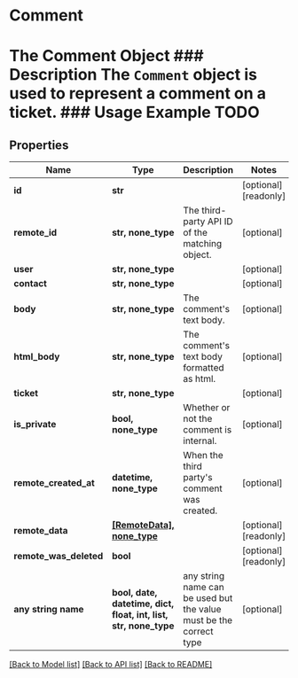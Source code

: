 # Comment

# The Comment Object ### Description The `Comment` object is used to represent a comment on a ticket.  ### Usage Example TODO

## Properties
Name | Type | Description | Notes
------------ | ------------- | ------------- | -------------
**id** | **str** |  | [optional] [readonly] 
**remote_id** | **str, none_type** | The third-party API ID of the matching object. | [optional] 
**user** | **str, none_type** |  | [optional] 
**contact** | **str, none_type** |  | [optional] 
**body** | **str, none_type** | The comment&#39;s text body. | [optional] 
**html_body** | **str, none_type** | The comment&#39;s text body formatted as html. | [optional] 
**ticket** | **str, none_type** |  | [optional] 
**is_private** | **bool, none_type** | Whether or not the comment is internal. | [optional] 
**remote_created_at** | **datetime, none_type** | When the third party&#39;s comment was created. | [optional] 
**remote_data** | [**[RemoteData], none_type**](RemoteData.md) |  | [optional] [readonly] 
**remote_was_deleted** | **bool** |  | [optional] [readonly] 
**any string name** | **bool, date, datetime, dict, float, int, list, str, none_type** | any string name can be used but the value must be the correct type | [optional]

[[Back to Model list]](../README.md#documentation-for-models) [[Back to API list]](../README.md#documentation-for-api-endpoints) [[Back to README]](../README.md)


